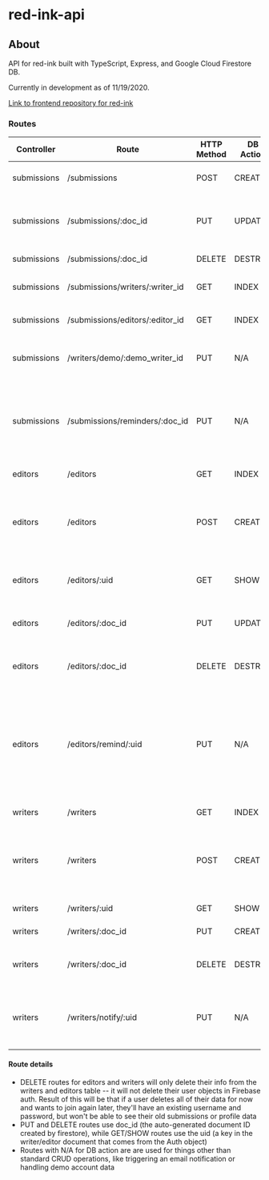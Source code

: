 # red-ink-api
## About

API for red-ink built with TypeScript, Express, and Google Cloud Firestore DB. 

Currently in development as of 11/19/2020.

[Link to frontend repository for red-ink](https://github.com/samuel-casey/red-ink-frontend)

### Routes


| Controller  | Route                           | HTTP Method | DB Action | Description                                                      |
|-------------|---------------------------------|-------------|-----------|------------------------------------------------------------------|
| submissions | /submissions                    | POST        | CREATE    | Create a new writing submission                                  |
| submissions | /submissions/:doc_id     | PUT         | UPDATE    | Mark a submission as complete or incomplete                      |
| submissions | /submissions/:doc_id     | DELETE      | DESTROY   | Remove a submission                                              |
| submissions | /submissions/writers/:writer_id | GET         | INDEX     | Get all submissions for a writer                                 |
| submissions | /submissions/editors/:editor_id | GET         | INDEX     | Get all submissions for a editor                                 |
| submissions     | /writers/demo/:demo_writer_id                        | PUT        | N/A    | Seed database for a new demo user  |
| submissions     | /submissions/reminders/:doc_id                        | PUT        | N/A    | Update editor reminded status for a submission given its document id  |
| editors     | /editors                        | GET         | INDEX     | Get all editors                                                  |
| editors     | /editors                        | POST        | CREATE    | Create a new editor (passes data from User Auth object as body)  |
| editors     | /editors/:uid                        | GET       | SHOW   | Get data for a single editor profile  |
| editors     | /editors/:doc_id                        | PUT         | UPDATE    | Update an editors profile information
| editors     | /editors/:doc_id                        | DELETE         | DESTROY    | Delete (deactivate) an editor's profile                            |
| editors    | /editors/remind/:uid                        | PUT        | N/A    | Send a reminder email to an editor with given uid that a document they were assigned is waiting edits  |
| writers     | /writers                        | GET       | INDEX   | Get all writers  |
| writers     | /writers                        | POST        | CREATE    | Create a new writer (passes data from User Auth object as body)  |
| writers     | /writers/:uid                        | GET       | SHOW    | Get a writer by ID  |
| writers     | /writers/:doc_id                        | PUT        | CREATE    | Update a writer's info  |
| writers     | /writers/:doc_id                        | DELETE        | DESTROY    | Delete (deactivate) a writer's profile  |
| writers     | /writers/notify/:uid                        | PUT        | N/A    | Notify a writer that their submission has been edited  |

#### Route details

- DELETE routes for editors and writers will only delete their info from the writers and editors table -- it will not delete their user objects in Firebase auth. Result of this will be that if a user deletes all of their data for now and wants to join again later, they'll have an existing username and password, but won't be able to see their old submissions or profile data
- PUT and DELETE routes use doc_id (the auto-generated document ID created by firestore), while GET/SHOW routes use the uid (a key in the writer/editor document that comes from the Auth object)
- Routes with N/A for DB action are are used for things other than standard CRUD operations, like triggering an email notification or handling demo account data